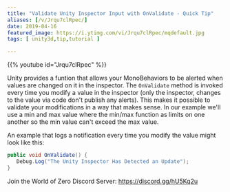 ```yaml
---
title: "Validate Unity Inspector Input with OnValidate - Quick Tip"
aliases: [/v/Jrqu7clRpec/]
date: 2019-04-16
featured_image: https://i.ytimg.com/vi/Jrqu7clRpec/mqdefault.jpg
tags: [ unity3d,tip,tutorial ]

---
```


{{% youtube id="Jrqu7clRpec" %}}

Unity provides a funtion that allows your MonoBehaviors to be alerted when values are changed on it in the inspector. The `OnValidate` method is invoked every time you modify a value in the inspector (only the inspector, changes to the value via code don't publish any alerts). This makes it possible to validate your modifications in a way that makes sense. In our example we'll use a min and max value where the min/max function as limits on one another so the min value can't exceed the max value.

An example that logs a notification every time you modify the value might look like this:

```csharp
public void OnValidate() {
   Debug.Log("The Unity Inspector Has Detected an Update");
}
```

Join the World of Zero Discord Server: https://discord.gg/hU5Kq2u